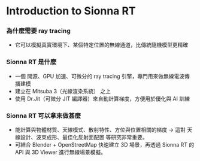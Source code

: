 # Introduction to Sionna RT
### 為什麼需要 ray tracing 
* 它可以模擬真實環境下、某個特定位置的無線通道，比傳統隨機模型更精確

### Sionna RT 是什麼
* 一個 開源、GPU 加速、可微分的 ray tracing 引擎，專門用來做無線電波傳播建模
* 建立在 Mitsuba 3（光線渲染系統） 之上
* 使用 Dr.Jit（可微分 JIT 編譯器）來自動計算梯度，方便用於優化與 AI 訓練

### Sionna RT 可以拿來做甚麼
* 能計算與物體材質、天線模式、散射特性、方位與位置相關的梯度 → 這對 天線設計、波束成形、最佳化反射面配置 等研究非常重要。
* 可結合 Blender + OpenStreetMap 快速建立 3D 場景，再透過 Sionna RT 的 API 與 3D Viewer 進行無線場景模擬。
